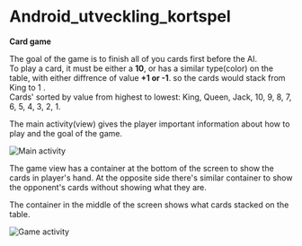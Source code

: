 # Android_utveckling_kortspel
**Card game**

The goal of the game is to finish all of you cards first before the AI.  
To play a card, it must be either a **10**, or has a similar type(color) on the table, with either diffrence of value **+1 or -1**. so the cards would stack from King to 1 .  
Cards' sorted by value from highest to lowest: King, Queen, Jack, 10, 9, 8, 7, 6, 5, 4, 3, 2, 1.

The main activity(view) gives the player important information about how to play and the goal of the game.

![Main activity](../image-files/skiss_main_act.png)

The game view has a container at the bottom of the screen to show the cards in player's hand. At the opposite side there's similar container to show the opponent's cards without showing what they are.

The container in the middle of the screen shows what cards stacked on the table.


![Game activity](../image-files/skiss_game_act.png)

